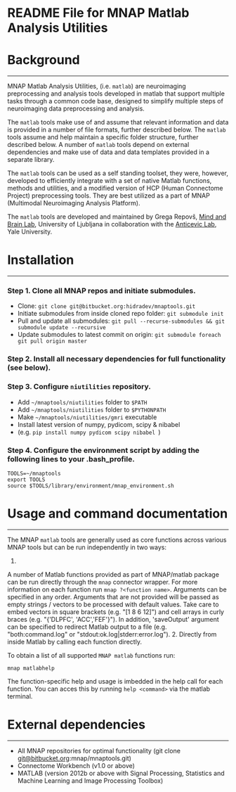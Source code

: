 # README File for MNAP Matlab Analysis Utilities

Background
==========
---

MNAP Matlab Analysis Utilities, (i.e. `matlab`) are neuroimaging
preprocessing and analysis tools developed in matlab that support multiple 
tasks through a common code base, designed to simplify multiple steps of 
neuroimaging data preprocessing and analysis.

The `matlab` tools make use of and assume that relevant information and data
is provided in a number of file formats, further described below. The `matlab` tools
assume and help maintain a specific folder structure, further described below.
A number of `matlab` tools depend on external dependencies and make use of data and
data templates provided in a separate library.

The `matlab` tools can be used as a self standing toolset, they were, however,
developed to efficiently integrate with a set of native Matlab functions, methods and
utilities, and a modified version of HCP (Human Connectome Project)
preprocessing tools. They are best utilized as a part of MNAP (Multimodal
Neuroimaging Analysis Platform).

The `matlab` tools are developed and maintained by Grega Repovš, [Mind and Brain
Lab], University of Ljubljana in collaboration with the [Anticevic Lab], Yale
University.

Installation
===============================
---

### Step 1. Clone all MNAP repos and initiate submodules.

* Clone: `git clone git@bitbucket.org:hidradev/mnaptools.git` 
* Initiate submodules from inside cloned repo folder: `git submodule init`
* Pull and update all submodules: `git pull --recurse-submodules && git submodule update --recursive`
* Update submodules to latest commit on origin: `git submodule foreach git pull origin master`

### Step 2. Install all necessary dependencies for full functionality (see below). 

### Step 3. Configure `niutilities` repository. 

* Add `~/mnaptools/niutilities` folder to `$PATH`
* Add `~/mnaptools/niutilities` folder to `$PYTHONPATH`
* Make `~/mnaptools/niutilities/gmri` executable
* Install latest version of numpy, pydicom, scipy & nibabel
* (e.g. `pip install numpy pydicom scipy nibabel `)

### Step 4. Configure the environment script by adding the following lines to your .bash_profile.

	TOOLS=~/mnaptools
	export TOOLS
	source $TOOLS/library/environment/mnap_environment.sh

Usage and command documentation
===============================
---
The MNAP `matlab` tools are generally used as core functions across 
various MNAP tools but can be run independently in two ways:

1. 
A number of Matlab functions provided as part of MNAP/matlab package can be 
run directly through the `mnap` connector wrapper. 
For more information on each function run `mnap ?<function name>`. 
Arguments can be specified in any order. Arguments that are not provided will 
be passed as empty strings / vectors to be processed with default values. 
Take care to embed vectors in square brackets (e.g. "[1 8 6 12]") and cell arrays 
in curly braces (e.g. "{'DLPFC', 'ACC','FEF'}"). 
In addition, 'saveOutput' argument can be specified to redirect Matlab
output to a file (e.g. "both:command.log" or "stdout:ok.log|stderr:error.log").
2. 
Directly from inside Matlab by calling each function directly.  

To obtain a list of all supported `MNAP matlab` functions run:

`mnap matlabhelp`

The function-specific help and usage is imbedded in the help call for each function.
You can acces this by running `help <command>` via the matlab terminal. 

External dependencies
=====================
---

* All MNAP repositories for optimal functionality (git clone git@bitbucket.org:mnap/mnaptools.git)
* Connectome Workbench (v1.0 or above)
* MATLAB (version 2012b or above with Signal Processing, Statistics and Machine Learning and Image Processing Toolbox)

[Mind and Brain Lab]: http://mblab.si
[Anticevic Lab]: http://anticeviclab.yale.edu
